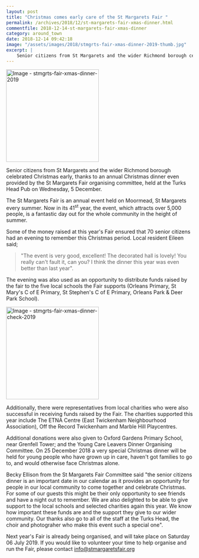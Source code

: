 ```yaml
---
layout: post
title: "Christmas comes early care of the St Margarets Fair "
permalink: /archives/2018/12/st-margarets-fair-xmas-dinner.html
commentfile: 2018-12-14-st-margarets-fair-xmas-dinner
category: around_town
date: 2018-12-14 09:42:18
image: "/assets/images/2018/stmgrts-fair-xmas-dinner-2019-thumb.jpg"
excerpt: |
    Senior citizens from St Margarets and the wider Richmond borough celebrated Christmas early, thanks to an annual Christmas dinner even provided by the St Margarets Fair organising committee, held at the Turks Head Pub on Wednesday, 5 December.
---
```

<a href="/assets/images/2018/stmgrts-fair-xmas-dinner-2019.jpg" title="Click for a larger image"><img src="/assets/images/2018/stmgrts-fair-xmas-dinner-2019-thumb.jpg" width="250" alt="Image - stmgrts-fair-xmas-dinner-2019"  class="photo right"/></a>

Senior citizens from St Margarets and the wider Richmond borough celebrated Christmas early, thanks to an annual Christmas dinner even provided by the St Margarets Fair organising committee, held at the Turks Head Pub on Wednesday, 5 December.

The St Margarets Fair is an annual event held on Moormead, St Margarets every summer.   Now in its 41<sup>st</sup> year, the event, which attracts over 5,000 people, is a fantastic day out for the whole community in the height of summer.

Some of the money raised at this year's Fair ensured that 70 senior citizens had an evening to remember this Christmas period. Local resident Eileen said;

> "The event is very good, excellent!  The decorated hall is lovely! You really can't fault it, can you?  I think the dinner this year was even better than last year".

The evening was also used as an opportunity to distribute funds raised by the fair to the five local schools the Fair supports (Orleans Primary, St Mary's C of E Primary, St Stephen's C of E Primary, Orleans Park & Deer Park School).

<a href="/assets/images/2018/stmgrts-fair-xmas-dinner-check-2019.jpg" title="Click for a larger image"><img src="/assets/images/2018/stmgrts-fair-xmas-dinner-check-2019-thumb.jpg" width="250" alt="Image - stmgrts-fair-xmas-dinner-check-2019"  class="photo right"/></a>

Additionally, there were representatives from local charities who were also successful in receiving funds raised by the Fair. The charities supported this year include The ETNA Centre (East Twickenham Neighbourhood Association), Off the Record Twickenham and Marble Hill Playcentres.

Additional donations were also given to Oxford Gardens Primary School, near Grenfell Tower; and the Young Care Leavers Dinner Organising Committee.  On 25 December 2018 a very special Christmas dinner will be held for young people who have grown up in care, haven't got families to go to, and would otherwise face Christmas alone.

Becky Ellison from the St Margarets Fair Committee said "the senior citizens dinner is an important date in our calendar as it provides an opportunity for people in our local community to come together and celebrate Christmas.  For some of our guests this might be their only opportunity to see friends and have a night out to remember.  We are also delighted to be able to give support to the local schools and selected charities again this year.  We know how important these funds are and the support they give to our wider community.  Our thanks also go to all of the staff at the Turks Head, the choir and photograher who make this event such a special one".

Next year's Fair is already being organised, and will take place on Saturday 06 July 2019. If you would like to volunteer your time to help organise and run the Fair, please contact [info@stmargaretsfair.org](:mailto:info@stmargaretsfair.org)
